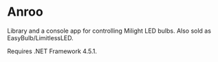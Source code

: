 # Anroo

Library and a console app for controlling Milight LED bulbs. Also sold as EasyBulb/LimitlessLED.

Requires .NET Framework 4.5.1.
